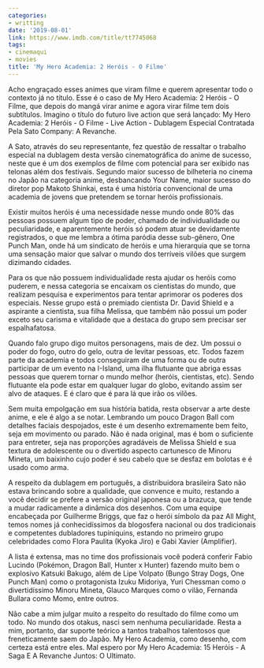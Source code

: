 ```yaml
---
categories:
- writting
date: '2019-08-01'
link: https://www.imdb.com/title/tt7745068
tags:
- cinemaqui
- movies
title: 'My Hero Academia: 2 Heróis - O Filme'
---
```


Acho engraçado esses animes que viram filme e querem apresentar todo o contexto já no título. Esse é o caso de My Hero Academia: 2 Heróis - O Filme, que depois do mangá virar anime e agora virar filme tem dois subtítulos. Imagino o título do futuro live action que será lançado: My Hero Academia: 2 Heróis - O Filme - Live Action - Dublagem Especial Contratada Pela Sato Company: A Revanche.

A Sato, através do seu representante, fez questão de ressaltar o trabalho especial na dublagem desta versão cinematográfica do anime de sucesso, neste que é um dos exemplos de filme com potencial para ser exibido nas telonas além dos festivais. Segundo maior sucesso de bilheteria no cinema no Japão na categoria anime, desbancando Your Name, maior sucesso do diretor pop Makoto Shinkai, esta é uma história convencional de uma academia de jovens que pretendem se tornar heróis profissionais.

Existir muitos heróis é uma necessidade nesse mundo onde 80% das pessoas possuem algum tipo de poder, chamado de individualidade ou peculiaridade, e aparentemente heróis só podem atuar se devidamente registrados, o que me lembra a ótima paródia desse sub-gênero, One Punch Man, onde há um sindicato de heróis e uma hierarquia que se torna uma sensação maior que salvar o mundo dos terríveis vilões que surgem dizimando cidades.

Para os que não possuem individualidade resta ajudar os heróis como puderem, e nessa categoria se encaixam os cientistas do mundo, que realizam pesquisa e experimentos para tentar aprimorar os poderes dos especiais. Nesse grupo está o premiado cientista Dr. David Shield e a aspirante a cientista, sua filha Melissa, que também não possui um poder exceto seu carisma e vitalidade que a destaca do grupo sem precisar ser espalhafatosa.

Quando falo grupo digo muitos personagens, mais de dez. Um possui o poder do fogo, outro do gelo, outra de levitar pessoas, etc. Todos fazem parte da academia e todos conseguiram de uma forma ou de outra participar de um evento na I-Island, uma ilha flutuante que abriga essas pessoas que querem tornar o mundo melhor (heróis, cientistas, etc). Sendo flutuante ela pode estar em qualquer lugar do globo, evitando assim ser alvo de ataques. E é claro que é para lá que irão os vilões.

Sem muita empolgação em sua história batida, resta observar a arte deste anime, e ele é algo a se notar. Lembrando um pouco Dragon Ball com detalhes faciais despojados, este é um desenho extremamente bem feito, seja em movimento ou parado. Não é nada original, mas é bom o suficiente para entreter, seja nas proporções agradáveis de Melissa Shield e sua textura de adolescente ou o divertido aspecto cartunesco de Minoru Mineta, um baixinho cujo poder é seu cabelo que se desfaz em bolotas e é usado como arma.

A respeito da dublagem em português, a distribuidora brasileira Sato não estava brincando sobre a qualidade, que convence e muito, restando a você decidir se prefere a versão original japonesa ou a brazuca, que tende a mudar radicamente a dinâmica dos desenhos. Com uma equipe encabeçada por Guilherme Briggs, que faz o herói símbolo da paz All Might, temos nomes já conhecidíssimos da blogosfera nacional ou dos tradicionais e competentes dubladores tupiniquins, estando no primeiro grupo celebridades como Flora Paulita (Kyoka Jiro) e Gabi Xavier (Amplifier).

A lista é extensa, mas no time dos profissionais você poderá conferir Fabio Lucindo (Pokémon, Dragon Ball, Hunter x Hunter) fazendo muito bem o explosivo Katsuki Bakugo, além de Lipe Volpato (Bungo Stray Dogs, One Punch Man) como o protagonista Izuku Midoriya, Yuri Chessman como o divertidíssimo Minoru Mineta, Glauco Marques como o vilão, Fernanda Bullara como Momo, entre outros.

Não cabe a mim julgar muito a respeito do resultado do filme como um todo. No mundo dos otakus, nasci sem nenhuma peculiaridade. Resta a mim, portanto, dar suporte teórico a tantos trabalhos talentosos que freneticamente saem do Japão. My Hero Academia, como desenho, com certeza está entre eles. Mal espero por My Hero Academia: 15 Heróis - A Saga E A Revanche Juntos: O Ultimato.

